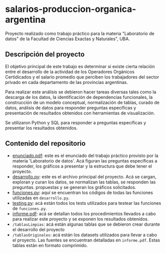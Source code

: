 # salarios-produccion-organica-argentina

Proyecto realizado como trabajo práctico para la materia "Laboratorio de datos" de la Facultad de Ciencias Exactas y Naturales", UBA.

## Descripción del proyecto

El objetivo principal de este trabajo es determinar si existe cierta relación entre el desarrollo de la actividad de los Operadores Orgánicos Certidicados y el salario promedio que perciben los trabajadores del sector privado en cada departamento de las provincias argentinas. 

Para realizar este análisis se debieron hacer tareas diversas tales como la descarga de los datos, la identificación de dependencias funcionales, la construcción de un modelo conceptual, normalización de tablas, curado de datos, análisis de datos para responder preguntas específicas y presentación de resultados obtenidos con herramientas de visualización. 

Se utilizaron Python y SQL para responder a preguntas específicas y presentar los resultados obtenidos. 

## Contenido del repositorio

- [enunciado.pdf](./enunciado.pdf): este es el enunciado del trabajo práctico provisto por la materia 'Laboratorio de datos'. Acá     figuran las preguntas específicas a responder, los gráficos a presentar y la estructura que debe tener el         proyecto. 
- [desarrollo.py](./desarrollo.py): este es el archivo principal del proyecto. Acá se cargan, exploran
  y curan los datos, se normalizan las tablas, se responden las preguntas.
  propuestas y se generan los gráficos solicitados.
- [funciones.py](./funciones.py): aquí se encuentran los códigos de todas las funciones utilizadas en `desarrollo.py`.
- [testing.py](./testing.py): acá están todos los tests utilizados para testear las funciones de `funciones.py`.
- [informe.pdf](./informe.pdf): acá se detallan todos los procedimientos llevados a cabo para realizar este proyecto y se exponen   los resultados obtenidos. 
- `/tablasLimpias`: acá están algunas tablas que se debieron crear durante el desarrollo del proyecto
- `/tablasOriginales`: acá están los datasets utilizados para llevar a cabo el proyecto. Las fuentes se           encuentran detalladas en `informe.pdf`. Estas tablas están en formato comprimido. 
